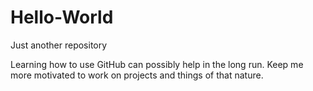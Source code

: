 # Hello-World
Just another repository 


Learning how to use GitHub can possibly help in the long run. Keep me more motivated to work on projects and things of that nature. 
